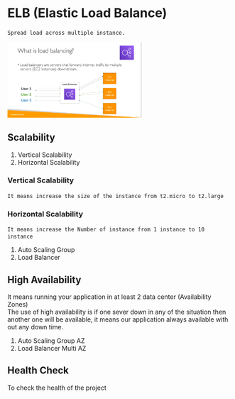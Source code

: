 # ELB (Elastic Load Balance)
    Spread load across multiple instance.
<img width="60%" alt="portfolio_view" src="./img/lb.png">

## Scalability
1. Vertical Scalability
2. Horizontal Scalability

### Vertical Scalability
    It means increase the size of the instance from t2.micro to t2.large

### Horizontal Scalability
    It means increase the Number of instance from 1 instance to 10 instance
1. Auto Scaling Group
2. Load Balancer

## High Availability
It means running your application in at least 2 data center (Availability Zones) <br/>
The use of high availability is if one sever down in any of the situation then another one will be available, it means our application always available with out any down time.

1. Auto Scaling Group AZ
2. Load Balancer Multi AZ

## Health Check
To check the health of the project